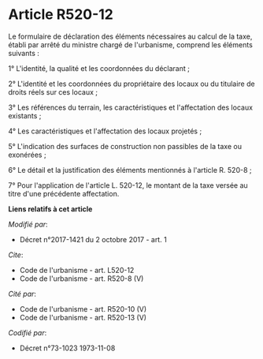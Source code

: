 # Article R520-12

Le formulaire de déclaration des éléments nécessaires au calcul de la taxe, établi par arrêté du ministre chargé de
l'urbanisme, comprend les éléments suivants :

1° L'identité, la qualité et les coordonnées du déclarant ;

2° L'identité et les coordonnées du propriétaire des locaux ou du titulaire de droits réels sur ces locaux ;

3° Les références du terrain, les caractéristiques et l'affectation des locaux existants ;

4° Les caractéristiques et l'affectation des locaux projetés ;

5° L'indication des surfaces de construction non passibles de la taxe ou exonérées ;

6° Le détail et la justification des éléments mentionnés à l'article R. 520-8 ;

7° Pour l'application de l'article L. 520-12, le montant de la taxe versée au titre d'une précédente affectation.

**Liens relatifs à cet article**

_Modifié par_:

  - Décret n°2017-1421 du 2 octobre 2017 - art. 1

_Cite_:

  - Code de l'urbanisme - art. L520-12
  - Code de l'urbanisme - art. R520-8 (V)

_Cité par_:

  - Code de l'urbanisme - art. R520-10 (V)
  - Code de l'urbanisme - art. R520-13 (V)

_Codifié par_:

  - Décret n°73-1023 1973-11-08
